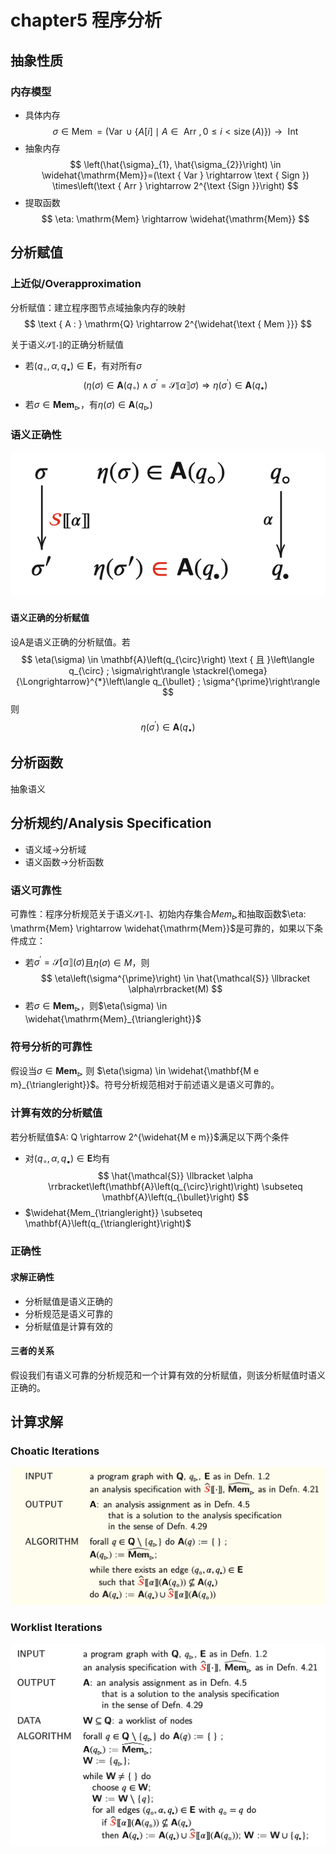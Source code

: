 # chapter5 程序分析

## 抽象性质

### 内存模型

* 具体内存
    $$
    \sigma \in \operatorname{Mem}=(\operatorname{Var} \cup\{A[i] \mid A \in \text { Arr }, 0 \leq i<\operatorname{size}(A)\}) \rightarrow \text { Int }
    $$
* 抽象内存
    $$
    \left(\hat{\sigma}_{1}, \hat{\sigma_{2}}\right) \in \widehat{\mathrm{Mem}}=(\text { Var } \rightarrow \text { Sign }) \times\left(\text { Arr } \rightarrow 2^{\text {Sign }}\right)
    $$
* 提取函数
    $$
    \eta: \mathrm{Mem} \rightarrow \widehat{\mathrm{Mem}}
    $$

## 分析赋值

### 上近似/Overapproximation

分析赋值：建立程序图节点域抽象内存的映射
$$
\text { A : } \mathrm{Q} \rightarrow 2^{\widehat{\text { Mem }}}
$$

关于语义$\mathcal{S} \llbracket \cdot \rrbracket$的正确分析赋值
* 若$\left(q_{\circ}, \alpha, q_{\bullet}\right) \in \mathbf{E}$，有对所有$\sigma$
    $$
    \left(\eta(\sigma) \in \mathbf{A}\left(q_{\circ}\right) \wedge \sigma^{\prime}=\mathcal{S} \llbracket \alpha \rrbracket \sigma\right) \Rightarrow \eta\left(\sigma^{\prime}\right) \in \mathbf{A}\left(q_{\bullet}\right)
    $$
* 若$\sigma \in \mathbf{M e m}_{\triangleright}$，有$\eta(\sigma) \in \mathbf{A}\left(q_{\triangleright}\right)$

### 语义正确性

![](./figures/Lecture5_1.bmp)

#### 语义正确的分析赋值

设A是语义正确的分析赋值。若
$$
\eta(\sigma) \in \mathbf{A}\left(q_{\circ}\right) \text { 且 }\left\langle q_{\circ} ; \sigma\right\rangle \stackrel{\omega}{\Longrightarrow}^{*}\left\langle q_{\bullet} ; \sigma^{\prime}\right\rangle
$$
则
$$
\eta\left(\sigma^{\prime}\right) \in \mathbf{A}\left(q_{\bullet}\right)
$$

## 分析函数

抽象语义

## 分析规约/Analysis Specification

* 语义域->分析域
* 语义函数->分析函数

### 语义可靠性

可靠性：程序分析规范关于语义$\mathcal{S} \llbracket \cdot \rrbracket$、初始内存集合$Mem _{\triangleright}$和抽取函数$\eta: \mathrm{Mem} \rightarrow \widehat{\mathrm{Mem}}$是可靠的，如果以下条件成立：
* 若$\sigma^{\prime}=\mathcal{S}[\alpha \rrbracket(\sigma)$且$\eta(\sigma) \in M$，则
    $$
    \eta\left(\sigma^{\prime}\right) \in \hat{\mathcal{S}} \llbracket \alpha\rrbracket(M)
    $$
* 若$\sigma \in \mathbf{M e m}_{\triangleright}$，则$\eta(\sigma) \in \widehat{\mathrm{Mem}_{\triangleright}}$

### 符号分析的可靠性

假设当$\sigma \in \mathbf{M e m}_{\triangleright}$ 则 $\eta(\sigma) \in \widehat{\mathbf{M e m}_{\triangleright}}$。符号分析规范相对于前述语义是语义可靠的。

### 计算有效的分析赋值

若分析赋值$A: Q \rightarrow 2^{\widehat{M e m}}$满足以下两个条件
* 对$\left(q_{\circ}, \alpha, q_{\bullet}\right) \in \mathbf{E}$均有
    $$
    \hat{\mathcal{S}} \llbracket \alpha \rrbracket\left(\mathbf{A}\left(q_{\circ}\right)\right) \subseteq \mathbf{A}\left(q_{\bullet}\right)
    $$
* $\widehat{Mem_{\triangleright}} \subseteq \mathbf{A}\left(q_{\triangleright}\right)$

### 正确性

#### 求解正确性

* 分析赋值是语义正确的
* 分析规范是语义可靠的
* 分析赋值是计算有效的

#### 三者的关系

假设我们有语义可靠的分析规范和一个计算有效的分析赋值，则该分析赋值时语义正确的。

## 计算求解

### Choatic Iterations
![](./figures/Lecture5_2.bmp)
### Worklist Iterations
![](./figures/Lecture5_3.bmp)